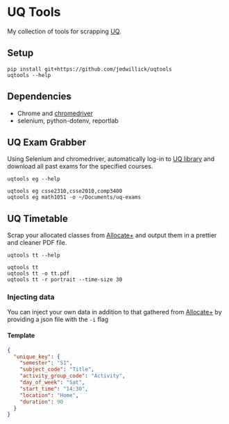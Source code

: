 # UQ Tools

My collection of tools for scrapping [UQ](https://www.uq.edu.au/).

## Setup

```shell
pip install git+https://github.com/jedwillick/uqtools
uqtools --help
```

## Dependencies

- Chrome and [chromedriver](https://chromedriver.chromium.org/downloads)
- selenium, python-dotenv, reportlab

## UQ Exam Grabber

Using Selenium and chromedriver, automatically log-in to [UQ library](https://www.library.uq.edu.au/exams/) and download all past exams for the specified
courses.

```shell
uqtools eg --help

uqtools eg csse2310,csse2010,comp3400
uqtools eg math1051 -o ~/Documents/uq-exams
```

## UQ Timetable

Scrap your allocated classes from [Allocate+](http://my.uq.edu.au/student-timetable) and output them in a prettier and cleaner PDF file.

```shell
uqtools tt --help

uqtools tt
uqtools tt -o tt.pdf
uqtools tt -r portrait --time-size 30 
```

### Injecting data

You can inject your own data in addition to that gathered from [Allocate+](http://my.uq.edu.au/student-timetable) by providing a json file with the `-i` flag

#### Template

```json
{
  "unique_key": {
    "semester": "S1",
    "subject_code": "Title",
    "activity_group_code": "Activity",
    "day_of_week": "Sat",
    "start_time": "14:30",
    "location": "Home",
    "duration": 90
  }
}
```
